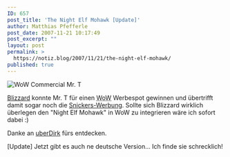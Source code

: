 ```yaml
---
ID: 657
post_title: 'The Night Elf Mohawk [Update]'
author: Matthias Pfefferle
post_date: 2007-11-21 10:17:49
post_excerpt: ""
layout: post
permalink: >
  https://notiz.blog/2007/11/21/the-night-elf-mohawk/
published: true
---
```

<img class="aligncenter" src='http://notiz.blog/wp-content/uploads/2007/11/wow_mr_t.jpg' alt='WoW Commercial Mr. T' />

<a href="http://www.worldofwarcraft.com/downloads/movies.html">Blizzard</a> konnte Mr. T für einen <abbr title="World of Warcraft">WoW</abbr> Werbespot gewinnen und übertrifft damit sogar noch die <a href="http://notiz.blog/2007/07/30/get-some-nuts-foo/">Snickers-Werbung</a>. Sollte sich Blizzard wirklich überlegen den "Night Elf Mohawk" in WoW zu integrieren wäre ich sofort dabei :)

<!--more--><object type="application/x-shockwave-flash" style="width:425px; height:350px" data="http://www.youtube.com/v/bqJE5TH5jhc"><param name="movie" value="http://www.youtube.com/v/bqJE5TH5jhc"></param></object>

Danke an <a href="http://uberdirk.de">uberDirk</a> fürs entdecken.

[Update] Jetzt gibt es auch ne deutsche Version... Ich finde sie schrecklich!

<object type="application/x-shockwave-flash" style="width:425px; height:350px" data="http://www.youtube.com/v/4jhbEe0O_Kk"><param name="movie" value="http://www.youtube.com/v/4jhbEe0O_Kk"></param></object>